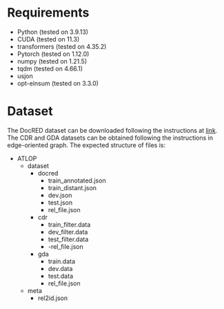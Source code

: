 # **Requirements**
- Python (tested on 3.9.13)
- CUDA (tested on 11.3)
- transformers (tested on 4.35.2)
- Pytorch (tested on 1.12.0)
- numpy (tested on 1.21.5)
- tqdm (tested on 4.66.1)
- usjon
- opt-einsum (tested on 3.3.0)

# **Dataset**

The DocRED dataset can be downloaded following the instructions at [link](https://github.com/thunlp/DocRED/tree/master/data). The CDR and GDA datasets can be obtained following the instructions in edge-oriented graph. The expected structure of files is:
- ATLOP
  - dataset
    - docred
      - train_annotated.json
      - train_distant.json
      - dev.json
      - test.json
      - rel_file.json
    - cdr
      - train_filter.data
      - dev_filter.data
      - test_filter.data
      - -rel_file.json
    - gda
      - train.data
      - dev.data
      - test.data
      - rel_file.json
  - meta
    - rel2id.json

 
